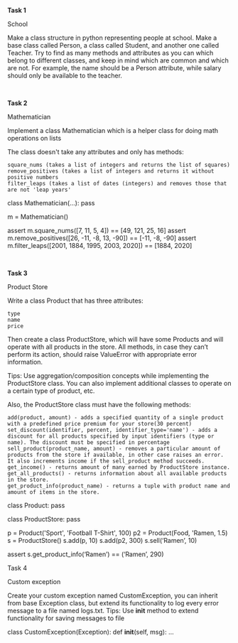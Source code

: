 **Task 1**

School

Make a class structure in python representing people at school. Make a base class called Person, a class called Student, and another one called Teacher. Try to find as many methods and attributes as you can which belong to different classes, and keep in mind which are common and which are not. For example, the name should be a Person attribute, while salary should only be available to the teacher. 

 
<br />

**Task 2**

Mathematician

Implement a class Mathematician which is a helper class for doing math operations on lists

The class doesn't take any attributes and only has methods:

    square_nums (takes a list of integers and returns the list of squares)
    remove_positives (takes a list of integers and returns it without positive numbers
    filter_leaps (takes a list of dates (integers) and removes those that are not 'leap years'

class Mathematician(...):
    pass


m = Mathematician()

assert m.square_nums([7, 11, 5, 4]) == [49, 121, 25, 16]
assert m.remove_positives([26, -11, -8, 13, -90]) == [-11, -8, -90]
assert m.filter_leaps([2001, 1884, 1995, 2003, 2020]) == [1884, 2020]

 <br />

**Task 3**

Product Store

Write a class Product that has three attributes:

    type
    name
    price

Then create a class ProductStore, which will have some Products and will operate with all products in the store. All methods, in case they can’t perform its action, should raise ValueError with appropriate error information.

Tips: Use aggregation/composition concepts while implementing the ProductStore class. You can also implement additional classes to operate on a certain type of product, etc.

Also, the ProductStore class must have the following methods:

    add(product, amount) - adds a specified quantity of a single product with a predefined price premium for your store(30 percent)
    set_discount(identifier, percent, identifier_type='name') - adds a discount for all products specified by input identifiers (type or name). The discount must be specified in percentage
    sell_product(product_name, amount) - removes a particular amount of products from the store if available, in other case raises an error. It also increments income if the sell_product method succeeds.
    get_income() - returns amount of many earned by ProductStore instance.
    get_all_products() - returns information about all available products in the store.
    get_product_info(product_name) - returns a tuple with product name and amount of items in the store.

class Product:
    pass

class ProductStore:
	pass

p = Product('Sport', 'Football T-Shirt', 100)
p2 = Product(Food, 'Ramen, 1.5)
s = ProductStore()
s.add(p, 10)
s.add(p2, 300)
s.sell(‘Ramen’, 10)

assert s.get_product_info(‘Ramen’) == (‘Ramen’, 290)

 

Task 4

Custom exception

Create your custom exception named CustomException, you can inherit from base Exception class, but extend its functionality to log every error message to a file named logs.txt. Tips: Use __init__ method to extend functionality for saving messages to file

class CustomException(Exception):
	def __init__(self, msg):
		...
